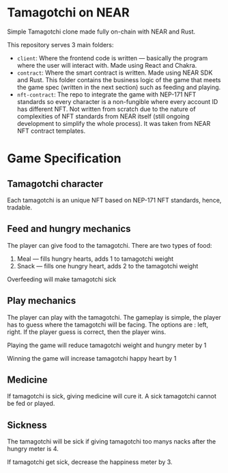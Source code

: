 # Tamagotchi on NEAR

Simple Tamagotchi clone made fully on-chain with NEAR and Rust.

This repository serves 3 main folders:
- `client`: Where the frontend code is written — basically the program where the user will interact with. Made using React and Chakra.
- `contract`: Where the smart contract is written. Made using NEAR SDK and Rust. This folder contains the business logic of the game that meets the game spec (written in the next section) such as feeding and playing.
- `nft-contract`: The repo to integrate the game with NEP-171 NFT standards so every character is a non-fungible where every account ID has different NFT. Not written from scratch due to the nature of complexities of NFT standards from NEAR itself (still ongoing development to simplify the whole process). It was taken from NEAR NFT contract templates.

# Game Specification

## Tamagotchi character
Each tamagotchi is an unique NFT based on NEP-171 NFT standards, hence, tradable.

## Feed and hungry mechanics
The player can give food to the tamagotchi. There are two types of food:
1. Meal — fills hungry hearts, adds 1 to tamagotchi weight
2. Snack — fills one hungry heart, adds 2 to the tamagotchi weight

Overfeeding will make tamagotchi sick

## Play mechanics
The player can play with the tamagotchi. The gameplay is simple, the player has to guess where the tamagotchi will be facing. The options are : left, right. If the player guess is correct, then the player wins.

Playing the game will reduce tamagotchi weight and hungry meter by 1

Winning the game will increase tamagotchi happy heart by 1

## Medicine
If tamagotchi is sick, giving medicine will cure it. A sick tamagotchi cannot be fed or played.

## Sickness
The tamagotchi will be sick if giving tamagotchi too manys nacks after the hungry meter is 4.

If tamagotchi get sick, decrease the happiness meter by 3.
